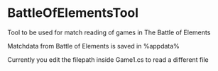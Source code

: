 # BattleOfElementsTool
Tool to be used for match reading of games in The Battle of Elements


Matchdata from Battle of Elements is saved in %appdata%

Currently you edit the filepath inside Game1.cs to read a different file
